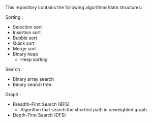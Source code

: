 This repository contains the following algorithms/data structures:

Sorting :
* Selection sort
* Insertion sort
* Bubble sort
* Quick sort
* Merge sort
* Binary heap
  * Heap sorting

Search :
* Binary array search
* Binary search tree

Graph :
* Breadth-First Search (BFS)
  * Algorithm that search the shortest path in unweighted graph
* Depth-First Search (DFS)
